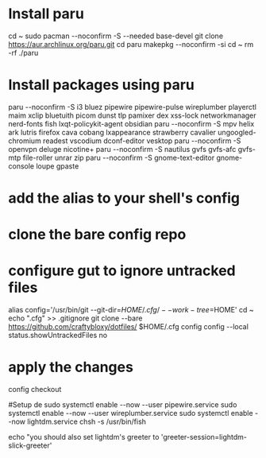 # Install paru
cd ~
sudo pacman --noconfirm -S --needed base-devel
git clone https://aur.archlinux.org/paru.git
cd paru
makepkg --noconfirm  -si
cd ~
rm -rf ./paru

# Install packages using paru
paru --noconfirm -S  i3 bluez pipewire pipewire-pulse wireplumber playerctl maim xclip bluetuith picom dunst tlp pamixer dex xss-lock networkmanager nerd-fonts fish lxqt-policykit-agent obsidian 
paru --noconfirm -S mpv helix ark lutris firefox cava cobang lxappearance strawberry cavalier ungoogled-chromium readest vscodium dconf-editor vesktop
paru --noconfirm -S openvpn deluge nicotine+
paru --noconfirm -S nautilus gvfs gvfs-afc gvfs-mtp file-roller unrar zip
paru --noconfirm -S gnome-text-editor gnome-console loupe gpaste

# add the alias to your shell's config
# clone the bare config repo
# configure gut to ignore untracked files
alias config='/usr/bin/git --git-dir=$HOME/.cfg/ --work-tree=$HOME'
cd ~
echo ".cfg" >> .gitignore
git clone --bare https://github.com/craftybloxy/dotfiles/ $HOME/.cfg
config config --local status.showUntrackedFiles no

# apply the changes
config checkout

#Setup de
sudo systemctl enable --now --user pipewire.service
sudo systemctl enable --now --user wireplumber.service
sudo systemctl enable --now lightdm.service
chsh -s /usr/bin/fish

echo "you should also set lightdm's greeter to 'greeter-session=lightdm-slick-greeter'
